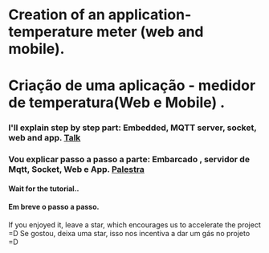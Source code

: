 # Creation of an application-temperature meter (web and mobile).
# Criação de uma aplicação - medidor de temperatura(Web e Mobile) .

### I'll explain step by step part: Embedded, MQTT server, socket, web and app. [Talk](https://goo.gl/meh3Vi)
### Vou explicar passo a passo a parte: Embarcado , servidor de Mqtt, Socket, Web e App. [Palestra](https://goo.gl/meh3Vi)

#### Wait for the tutorial..
#### Em breve o passo a passo.

If you enjoyed it, leave a star, which encourages us to accelerate the project =D
Se gostou, deixa uma star, isso nos incentiva a dar um gás no projeto =D

